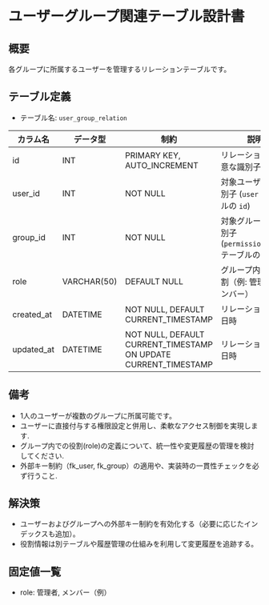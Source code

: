 # ユーザーグループ関連テーブル設計書

## 概要
各グループに所属するユーザーを管理するリレーションテーブルです。

## テーブル定義
- テーブル名: `user_group_relation`

| カラム名   | データ型     | 制約                                                            | 説明                                          |
|------------|--------------|-----------------------------------------------------------------|-----------------------------------------------|
| id         | INT          | PRIMARY KEY, AUTO_INCREMENT                                     | リレーションの一意な識別子                      |
| user_id    | INT          | NOT NULL                                                        | 対象ユーザーの識別子 (`user` テーブルの `id`)     |
| group_id   | INT          | NOT NULL                                                        | 対象グループの識別子 (`permission_group` テーブルの `id`) |
| role       | VARCHAR(50)  | DEFAULT NULL                                                    | グループ内での役割（例: 管理者、メンバー）         |
| created_at | DATETIME     | NOT NULL, DEFAULT CURRENT_TIMESTAMP                             | リレーション作成日時                           |
| updated_at | DATETIME     | NOT NULL, DEFAULT CURRENT_TIMESTAMP ON UPDATE CURRENT_TIMESTAMP | リレーション更新日時                           |

## 備考
- 1人のユーザーが複数のグループに所属可能です。
- ユーザーに直接付与する権限設定と併用し、柔軟なアクセス制御を実現します.
- グループ内での役割(role)の定義について、統一性や変更履歴の管理を検討してください.
- 外部キー制約（fk_user, fk_group）の適用や、実装時の一貫性チェックを必ず行うこと.

## 解決策
- ユーザーおよびグループへの外部キー制約を有効化する（必要に応じたインデックスも追加）。
- 役割情報は別テーブルや履歴管理の仕組みを利用して変更履歴を追跡する。

## 固定値一覧
- role: 管理者, メンバー（例）